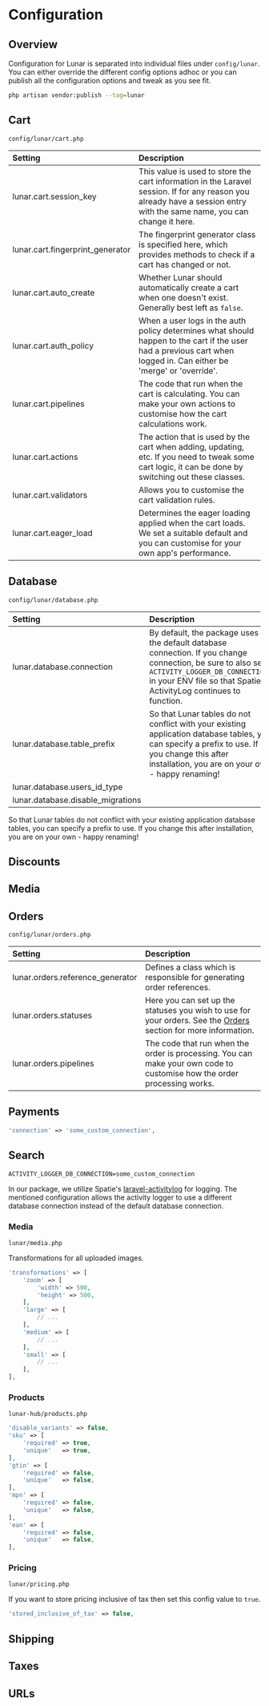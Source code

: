 # Configuration

## Overview

Configuration for Lunar is separated into individual files under `config/lunar`. 
You can either override the different config options adhoc or you can publish all the configuration options and tweak 
as you see fit.

```bash
php artisan vendor:publish --tag=lunar
```

## Cart
`config/lunar/cart.php`

| Setting                          | Description                                                                                                                                                             |
|:---------------------------------|:------------------------------------------------------------------------------------------------------------------------------------------------------------------------|
| lunar.cart.session_key           | This value is used to store the cart information in the Laravel session. If for any reason you already have a session entry with the same name, you can change it here. |
| lunar.cart.fingerprint_generator | The fingerprint generator class is specified here, which provides methods to check if a cart has changed or not.                                                        |
| lunar.cart.auto_create           | Whether Lunar should automatically create a cart when one doesn't exist. Generally best left as `false`.                                                                |
| lunar.cart.auth_policy           | When a user logs in the auth policy determines what should happen to the cart if the user had a previous cart when logged in. Can either be 'merge' or 'override'.      |
| lunar.cart.pipelines             | The code that run when the cart is calculating. You can make your own actions to customise how the cart calculations work.                                              |
| lunar.cart.actions               | The action that is used by the cart when adding, updating, etc. If you need to tweak some cart logic, it can be done by switching out these classes.                    |
| lunar.cart.validators            | Allows you to customise the cart validation rules.                                                                                                                      |
| lunar.cart.eager_load            | Determines the eager loading applied when the cart loads. We set a suitable default and you can customise for your own app's performance.                               |

## Database
`config/lunar/database.php`

| Setting                           | Description                                                                                                                                                                                                     |
|:----------------------------------|:----------------------------------------------------------------------------------------------------------------------------------------------------------------------------------------------------------------|
| lunar.database.connection         | By default, the package uses the default database connection. If you change connection, be sure to also set `ACTIVITY_LOGGER_DB_CONNECTION=` in your ENV file so that Spatie ActivityLog continues to function. |
| lunar.database.table_prefix       | So that Lunar tables do not conflict with your existing application database tables, you can specify a prefix to use. If you change this after installation, you are on your own - happy renaming!              |
| lunar.database.users_id_type      |                                                                                                                                                                                                                 |
| lunar.database.disable_migrations |                                                                                                                                                                                                                 |

So that Lunar tables do not conflict with your existing application database tables, you can specify a prefix to use. If you change this after installation, you are on your own - happy renaming!

## Discounts

## Media

## Orders
`config/lunar/orders.php`

| Setting                          | Description                                                                                                                                                 |
|:---------------------------------|:------------------------------------------------------------------------------------------------------------------------------------------------------------|
| lunar.orders.reference_generator | Defines a class which is responsible for generating order references.                                                                                       |
| lunar.orders.statuses            | Here you can set up the statuses you wish to use for your orders. See the [Orders](reference/orders.html#order-notifications) section for more information. |
| lunar.orders.pipelines           | The code that run when the order is processing. You can make your own code to customise how the order processing works.                                     |

## Payments

```php
'connection' => 'some_custom_connection',
```

## Search

```
ACTIVITY_LOGGER_DB_CONNECTION=some_custom_connection
```

In our package, we utilize Spatie's [laravel-activitylog](https://spatie.be/docs/laravel-activitylog) for logging. The mentioned configuration allows the activity logger to use a different database connection instead of the default database connection.

### Media

`lunar/media.php`

Transformations for all uploaded images.

```php
'transformations' => [
    'zoom' => [
        'width' => 500,
        'height' => 500,
    ],
    'large' => [
        // ...
    ],
    'medium' => [
        // ...
    ],
    'small' => [
        // ...
    ],
],
```

### Products

`lunar-hub/products.php`

```php
'disable_variants' => false,
'sku' => [
    'required' => true,
    'unique'   => true,
],
'gtin' => [
    'required' => false,
    'unique'   => false,
],
'mpn' => [
    'required' => false,
    'unique'   => false,
],
'ean' => [
    'required' => false,
    'unique'   => false,
],
```

### Pricing
`lunar/pricing.php`

If you want to store pricing inclusive of tax then set this config value to `true`.

```php
'stored_inclusive_of_tax' => false,
```

## Shipping

## Taxes

## URLs
